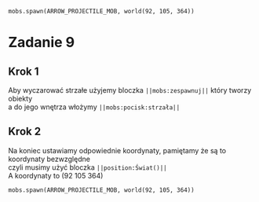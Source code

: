 ```blocks
mobs.spawn(ARROW_PROJECTILE_MOB, world(92, 105, 364))
```
# Zadanie 9
## Krok 1

Aby wyczarować strzałe użyjemy bloczka ``||mobs:zespawnuj||`` który tworzy obiekty <br>
a do jego wnętrza włożymy ``||mobs:pocisk:strzała||`` 
## Krok 2
Na koniec ustawiamy odpowiednie koordynaty, pamiętamy że są to koordynaty bezwzględne <br>
czyli musimy użyć bloczka ``||position:Świat()||`` <br>
A koordynaty to (92 105 364)

```blocks
mobs.spawn(ARROW_PROJECTILE_MOB, world(92, 105, 364))
```
